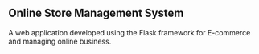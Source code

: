 ## Online Store Management System

A web application developed using the Flask framework for E-commerce and managing online business.

